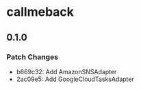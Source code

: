 # callmeback

## 0.1.0

### Patch Changes

- b669c32: Add AmazonSNSAdapter
- 2ac09e5: Add GoogleCloudTasksAdapter
